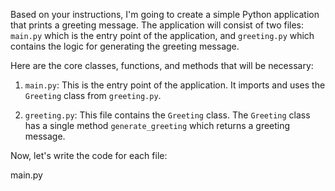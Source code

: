Based on your instructions, I'm going to create a simple Python application that prints a greeting message. The application will consist of two files: `main.py` which is the entry point of the application, and `greeting.py` which contains the logic for generating the greeting message.

Here are the core classes, functions, and methods that will be necessary:

1. `main.py`: This is the entry point of the application. It imports and uses the `Greeting` class from `greeting.py`.

2. `greeting.py`: This file contains the `Greeting` class. The `Greeting` class has a single method `generate_greeting` which returns a greeting message.

Now, let's write the code for each file:

main.py
